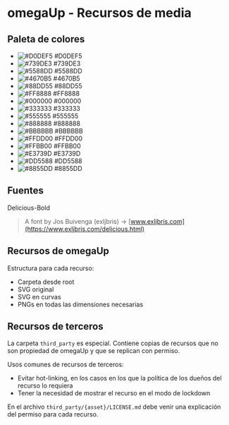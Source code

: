 # omegaUp - Recursos de media

## Paleta de colores

- ![#D0DEF5](https://placehold.it/15/D0DEF5/000000?text=+) #D0DEF5
- ![#739DE3](https://placehold.it/15/739DE3/000000?text=+) #739DE3
- ![#5588DD](https://placehold.it/15/5588DD/000000?text=+) #5588DD
- ![#4670B5](https://placehold.it/15/4670B5/000000?text=+) #4670B5
- ![#88DD55](https://placehold.it/15/88DD55/000000?text=+) #88DD55
- ![#FF8888](https://placehold.it/15/FF8888/000000?text=+) #FF8888
- ![#000000](https://placehold.it/15/000000/000000?text=+) #000000
- ![#333333](https://placehold.it/15/333333/000000?text=+) #333333
- ![#555555](https://placehold.it/15/555555/000000?text=+) #555555
- ![#888888](https://placehold.it/15/888888/000000?text=+) #888888
- ![#BBBBBB](https://placehold.it/15/BBBBBB/000000?text=+) #BBBBBB
- ![#FFDD00](https://placehold.it/15/FFDD00/000000?text=+) #FFDD00
- ![#FFBB00](https://placehold.it/15/FFBB00/000000?text=+) #FFBB00
- ![#E3739D](https://placehold.it/15/E3739D/000000?text=+) #E3739D
- ![#DD5588](https://placehold.it/15/DD5588/000000?text=+) #DD5588
- ![#8855DD](https://placehold.it/15/8855DD/000000?text=+) #8855DD

## Fuentes

Delicious-Bold

> A font by Jos Buivenga (exljbris) -> [www.exljbris.com](https://www.exljbris.com/delicious.html)

## Recursos de omegaUp

Estructura para cada recurso:

- Carpeta desde root
- SVG original
- SVG en curvas
- PNGs en todas las dimensiones necesarias

## Recursos de terceros

La carpeta `third_party` es especial. Contiene copias de recursos que no son propiedad de omegaUp y que se replican con permiso.

Usos comunes de recursos de terceros:

- Evitar hot-linking, en los casos en los que la política de los dueños del recurso lo requiera
- Tener la necesidad de mostrar el recurso en el modo de lockdown

En el archivo `third_party/{asset}/LICENSE.md` debe venir una explicación del permiso para cada recurso.
